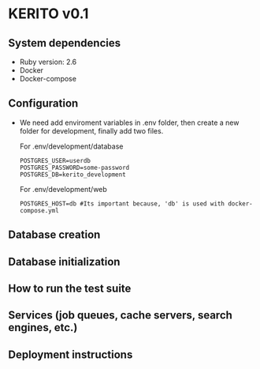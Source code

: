 # KERITO v0.1

## System dependencies

* Ruby version:
  2.6
* Docker
* Docker-compose

## Configuration

* We need add enviroment variables in .env folder, then create a new folder for development, finally add two files.

  For .env/development/database

  ```shell
  POSTGRES_USER=userdb
  POSTGRES_PASSWORD=some-password
  POSTGRES_DB=kerito_development
  ```

  For .env/development/web

  ```shell
  POSTGRES_HOST=db #Its important because, 'db' is used with docker-compose.yml
  ```

## Database creation

## Database initialization

## How to run the test suite

## Services (job queues, cache servers, search engines, etc.)

## Deployment instructions
